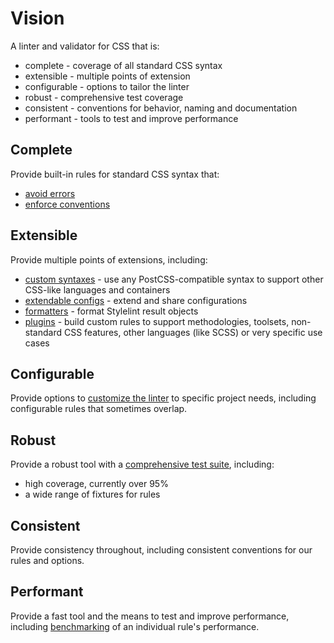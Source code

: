 # Vision

A linter and validator for CSS that is:

- complete - coverage of all standard CSS syntax
- extensible - multiple points of extension
- configurable - options to tailor the linter
- robust - comprehensive test coverage
- consistent - conventions for behavior, naming and documentation
- performant - tools to test and improve performance

## Complete

Provide built-in rules for standard CSS syntax that:

- [avoid errors](../user-guide/rules.md#avoid-errors)
- [enforce conventions](../user-guide/rules.md#enforce-conventions)

## Extensible

Provide multiple points of extensions, including:

- [custom syntaxes](../developer-guide/syntaxes.md) - use any PostCSS-compatible syntax to support other CSS-like languages and containers
- [extendable configs](../user-guide/configure.md#extends) - extend and share configurations
- [formatters](../developer-guide/formatters.md) - format Stylelint result objects
- [plugins](../developer-guide/plugins.md) - build custom rules to support methodologies, toolsets, non-standard CSS features, other languages (like SCSS) or very specific use cases

## Configurable

Provide options to [customize the linter](../user-guide/customize.md) to specific project needs, including configurable rules that sometimes overlap.

## Robust

Provide a robust tool with a [comprehensive test suite](../developer-guide/rules.md#write-tests), including:

- high coverage, currently over 95%
- a wide range of fixtures for rules

## Consistent

Provide consistency throughout, including consistent conventions for our rules and options.

## Performant

Provide a fast tool and the means to test and improve performance, including [benchmarking](../developer-guide/rules.md#improve-the-performance-of-a-rule) of an individual rule's performance.
